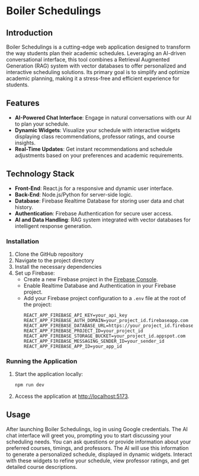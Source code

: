 # Boiler Schedulings

## Introduction

Boiler Schedulings is a cutting-edge web application designed to transform the way students plan their academic schedules. Leveraging an AI-driven conversational interface, this tool combines a Retrieval Augmented Generation (RAG) system with vector databases to offer personalized and interactive scheduling solutions. Its primary goal is to simplify and optimize academic planning, making it a stress-free and efficient experience for students.

## Features

- **AI-Powered Chat Interface**: Engage in natural conversations with our AI to plan your schedule.
- **Dynamic Widgets**: Visualize your schedule with interactive widgets displaying class recommendations, professor ratings, and course insights.
- **Real-Time Updates**: Get instant recommendations and schedule adjustments based on your preferences and academic requirements.

## Technology Stack

- **Front-End**: React.js for a responsive and dynamic user interface.
- **Back-End**: Node.js/Python for server-side logic.
- **Database**: Firebase Realtime Database for storing user data and chat history.
- **Authentication**: Firebase Authentication for secure user access.
- **AI and Data Handling**: RAG system integrated with vector databases for intelligent response generation.

### Installation

1. Clone the GitHub repository
2. Navigate to the project directory
3. Install the necessary dependencies
4. Set up Firebase:
    - Create a new Firebase project in the [Firebase Console](https://console.firebase.google.com/).
    - Enable Realtime Database and Authentication in your Firebase project.
    - Add your Firebase project configuration to a `.env` file at the root of the project:
      ```
      REACT_APP_FIREBASE_API_KEY=your_api_key
      REACT_APP_FIREBASE_AUTH_DOMAIN=your_project_id.firebaseapp.com
      REACT_APP_FIREBASE_DATABASE_URL=https://your_project_id.firebaseio.com
      REACT_APP_FIREBASE_PROJECT_ID=your_project_id
      REACT_APP_FIREBASE_STORAGE_BUCKET=your_project_id.appspot.com
      REACT_APP_FIREBASE_MESSAGING_SENDER_ID=your_sender_id
      REACT_APP_FIREBASE_APP_ID=your_app_id
      ```

### Running the Application

1. Start the application locally:
   ```bash
   npm run dev
   ```
2. Access the application at [http://localhost:5173](http://localhost:3000).

## Usage

After launching Boiler Schedulings, log in using Google credentials. The AI chat interface will greet you, prompting you to start discussing your scheduling needs. You can ask questions or provide information about your preferred courses, timings, and professors. The AI will use this information to generate a personalized schedule, displayed in dynamic widgets. Interact with these widgets to refine your schedule, view professor ratings, and get detailed course descriptions.
